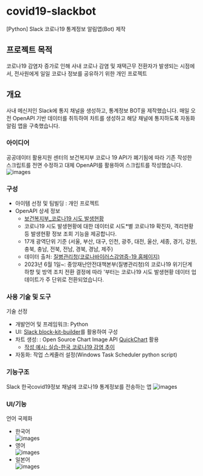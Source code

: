 # covid19-slackbot
[Python] Slack 코로나19 통계정보 알림앱(Bot) 제작

## 프로젝트 목적
코로나19 감염자 증가로 인해 사내 코로나 감염 및 재택근무 전환자가 발생되는 시점에서, 전사원에게 일일 코로나 정보를 공유하기 위한 개인 프로젝트

## 개요
사내 메신저인 Slack에 통지 채널을 생성하고, 통계정보 BOT을 제작했습니다.
매일 오전 OpenAPI 기반 데이터를 취득하여 차트를 생성하고 해당 채널에 통지하도록 자동화 알림 앱을 구축했습니다.

### 아이디어
공공데이터 활용지원 센터의 보건복지부 코로나 19 API가 폐기됨에 따라 기존 작성한 스크립트를 전면 수정하고 대체 OpenAPI를 활용하여 스크립트를 작성했습니다.  
![images](https://seoyh1104.github.io/images/project/2023-02-14-slackpost-covid19/covid19_1.png)

### 구성
- 아이템 선정 및 팀빌딩 : 개인 프로젝트
- OpenAPI 상세 정보
  - [보건복지부_코로나19 시도 발생현황](https://www.data.go.kr/data/15098776/openapi.do)
  - 코로나19 시도 발생현황에 대한 데이터로 시도*별 코로나19 확진자, 격리현황 등 발생현황 정보 조회 기능을 제공합니다.
  - 17개 광역단위 기준 (서울, 부산, 대구, 인천, 광주, 대전, 울산, 세종, 경기, 강원, 충북, 충남, 전북, 전남, 경북, 경남, 제주)
  - 데이터 출처: [질병관리청(코로나바이러스감염증-19 홈페이지)](https://ncov.kdca.go.kr/)
  - 2023년 6월 1일~: 중앙재난안전대책본부(질병관리청)의 코로나19 위기단계 하향 및 방역 조치 전환 결정에 따라 '부터는 코로나19 시도 발생현황 데이터 업데이트가 주 단위로 전환되었습니다.

### 사용 기술 및 도구
기술 선정
- 개발언어 및 프레임워크: Python
- UI: [Slack block-kit-builder](https://app.slack.com/block-kit-builder)를 활용하여 구성
- 차트 생성: : Open Source Chart Image API [QuickChart](https://quickchart.io/documentation/reference/line-style) 활용
  - [작성 예시: 실습-한국 코로나19 감염 추이](https://seoyh1104.github.io/python/quick-chart/#실습--한국-코로나19-감염-추이)
- 자동화: 작업 스케줄러 설정(Windows Task Scheduler python script)

### 기능구조
Slack 한국covid19정보 채널에 코로나19 통계정보를 전송하는 앱
![images](https://seoyh1104.github.io/images/project/2023-02-14-slackpost-covid19/covid19_5.png)

### UI/기능
언어 국제화
- 한국어  
![images](https://seoyh1104.github.io/images/project/2023-02-14-slackpost-covid19/covid19_3.png)
- 영어  
![images](https://seoyh1104.github.io/images/project/2023-02-14-slackpost-covid19/covid19_2.png)
- 일본어  
![images](https://seoyh1104.github.io/images/project/2023-02-14-slackpost-covid19/covid19_4.png)
